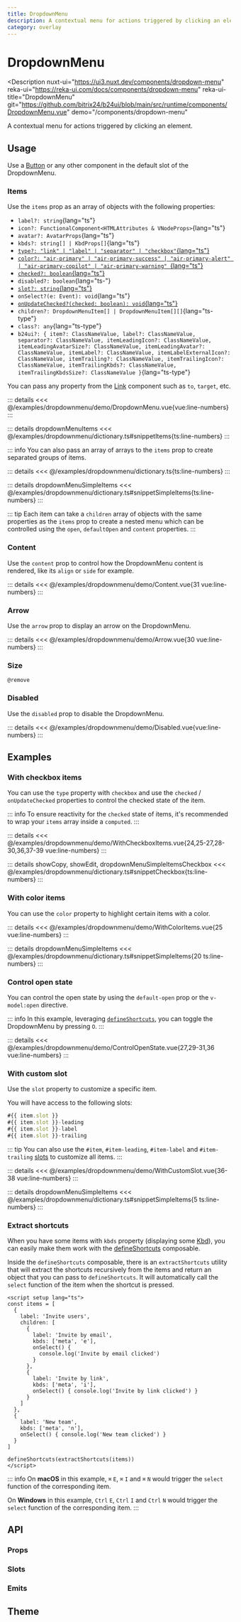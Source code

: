 ```yaml
---
title: DropdownMenu
description: A contextual menu for actions triggered by clicking an element.
category: overlay
---
```

<script setup>
import DropdownMenuExample from '/examples/dropdownmenu/DropdownMenu.vue';
import ContentExample from '/examples/dropdownmenu/Content.vue';
import ArrowExample from '/examples/dropdownmenu/Arrow.vue';
import DisabledExample from '/examples/dropdownmenu/Disabled.vue';
import WithCheckboxItemsExample from '/examples/dropdownmenu/WithCheckboxItems.vue';
import WithColorItemsExample from '/examples/dropdownmenu/WithColorItems.vue';
import ControlOpenStateExample from '/examples/dropdownmenu/ControlOpenState.vue';
import WithCustomSlotExample from '/examples/dropdownmenu/WithCustomSlot.vue';
</script>
# DropdownMenu

<Description
nuxt-ui="https://ui3.nuxt.dev/components/dropdown-menu"
reka-ui="https://reka-ui.com/docs/components/dropdown-menu"
reka-ui-title="DropdownMenu"
git="https://github.com/bitrix24/b24ui/blob/main/src/runtime/components/DropdownMenu.vue"
demo="/components/dropdown-menu"
>
A contextual menu for actions triggered by clicking an element.
</Description>

## Usage

Use a [Button](/components/button) or any other component in the default slot of the DropdownMenu.

### Items

Use the `items` prop as an array of objects with the following properties:

- `label?: string`{lang="ts"}
- `icon?: FunctionalComponent<HTMLAttributes & VNodeProps>`{lang="ts"}
- `avatar?: AvatarProps`{lang="ts"}
- `kbds?: string[] | KbdProps[]`{lang="ts"}
- [`type?: "link" | "label" | "separator" | "checkbox"`{lang="ts"}](#with-checkbox-items)
- [`color?: "air-primary" | "air-primary-success" | "air-primary-alert" | "air-primary-copilot" | "air-primary-warning" `{lang="ts"}](#with-color-items)
- [`checked?: boolean`{lang="ts"}](#with-checkbox-items)
- `disabled?: boolean`{lang="ts-"}
- [`slot?: string`{lang="ts"}](#with-custom-slot)
- `onSelect?(e: Event): void`{lang="ts"}
- [`onUpdateChecked?(checked: boolean): void`{lang="ts"}](#with-checkbox-items)
- `children?: DropdownMenuItem[] | DropdownMenuItem[][]`{lang="ts-type"}
- `class?: any`{lang="ts-type"}
- `b24ui?: { item?: ClassNameValue, label?: ClassNameValue, separator?: ClassNameValue, itemLeadingIcon?: ClassNameValue, itemLeadingAvatarSize?: ClassNameValue, itemLeadingAvatar?: ClassNameValue, itemLabel?: ClassNameValue, itemLabelExternalIcon?: ClassNameValue, itemTrailing?: ClassNameValue, itemTrailingIcon?: ClassNameValue, itemTrailingKbds?: ClassNameValue, itemTrailingKbdsSize?: ClassNameValue }`{lang="ts-type"}

You can pass any property from the [Link](/components/link#props) component such as `to`, `target`, etc.

<div class="lg:min-h-[160px]">
  <ClientOnly>
    <DropdownMenuExample />
  </ClientOnly>
</div>

::: details
<<< @/examples/dropdownmenu/demo/DropdownMenu.vue{vue:line-numbers}
:::

::: details dropdownMenuItems
<<< @/examples/dropdownmenu/dictionary.ts#snippetItems{ts:line-numbers}
:::

::: info
You can also pass an array of arrays to the `items` prop to create separated groups of items.

::: details
<<< @/examples/dropdownmenu/dictionary.ts{ts:line-numbers}
:::

::: details dropdownMenuSimpleItems
<<< @/examples/dropdownmenu/dictionary.ts#snippetSimpleItems{ts:line-numbers}
:::


::: tip
Each item can take a `children` array of objects with the same properties as the `items` prop to create a nested menu which can be controlled using the `open`, `defaultOpen` and `content` properties.
:::

### Content

Use the `content` prop to control how the DropdownMenu content is rendered, like its `align` or `side` for example.

<div class="lg:min-h-[275px]">
  <ClientOnly>
    <ContentExample />
  </ClientOnly>
</div>

::: details
<<< @/examples/dropdownmenu/demo/Content.vue{31 vue:line-numbers}
:::

### Arrow

Use the `arrow` prop to display an arrow on the DropdownMenu.

<div class="lg:min-h-[160px]">
  <ClientOnly>
    <ArrowExample />
  </ClientOnly>
</div>

::: details
<<< @/examples/dropdownmenu/demo/Arrow.vue{30 vue:line-numbers}
:::

### Size

`@remove`

### Disabled

Use the `disabled` prop to disable the DropdownMenu.

<div class="lg:min-h-[275px]">
  <ClientOnly>
    <DisabledExample />
  </ClientOnly>
</div>

::: details
<<< @/examples/dropdownmenu/demo/Disabled.vue{vue:line-numbers}
:::

## Examples

### With checkbox items

You can use the `type` property with `checkbox` and use the `checked` / `onUpdateChecked` properties to control the checked state of the item.

::: info
To ensure reactivity for the `checked` state of items, it's recommended to wrap your `items` array inside a `computed`.
:::

<div class="lg:min-h-[160px]">
  <ClientOnly>
    <WithCheckboxItemsExample />
  </ClientOnly>
</div>

::: details
<<< @/examples/dropdownmenu/demo/WithCheckboxItems.vue{24,25-27,28-30,36,37-39 vue:line-numbers}
:::

::: details showCopy, showEdit, dropdownMenuSimpleItemsCheckbox
<<< @/examples/dropdownmenu/dictionary.ts#snippetCheckbox{ts:line-numbers}
:::

### With color items

You can use the `color` property to highlight certain items with a color.

<div class="lg:min-h-[160px]">
  <ClientOnly>
    <WithColorItemsExample />
  </ClientOnly>
</div>

::: details
<<< @/examples/dropdownmenu/demo/WithColorItems.vue{25 vue:line-numbers}
:::

::: details dropdownMenuSimpleItems
<<< @/examples/dropdownmenu/dictionary.ts#snippetSimpleItems{20 ts:line-numbers}
:::

### Control open state

You can control the open state by using the `default-open` prop or the `v-model:open` directive.

::: info
In this example, leveraging [`defineShortcuts`](composables/define-shortcuts), you can toggle the DropdownMenu by pressing `O`.
:::

<div class="lg:min-h-[160px]">
  <ClientOnly>
    <ControlOpenStateExample />
  </ClientOnly>
</div>

::: details
<<< @/examples/dropdownmenu/demo/ControlOpenState.vue{27,29-31,36 vue:line-numbers}
:::

### With custom slot

Use the `slot` property to customize a specific item.

You will have access to the following slots:

```ts
#{{ item.slot }}
#{{ item.slot }}-leading
#{{ item.slot }}-label
#{{ item.slot }}-trailing
```

::: tip
You can also use the `#item`, `#item-leading`, `#item-label` and `#item-trailing` [slots](#slots) to customize all items.
:::

<div class="lg:min-h-[160px]">
  <ClientOnly>
    <WithCustomSlotExample />
  </ClientOnly>
</div>

::: details
<<< @/examples/dropdownmenu/demo/WithCustomSlot.vue{36-38 vue:line-numbers}
:::

::: details dropdownMenuSimpleItems
<<< @/examples/dropdownmenu/dictionary.ts#snippetSimpleItems{5 ts:line-numbers}
:::

### Extract shortcuts

When you have some items with `kbds` property (displaying some [Kbd](/components/kbd)), you can easily make them work with the [defineShortcuts](composables/define-shortcuts) composable.

Inside the `defineShortcuts` composable, there is an `extractShortcuts` utility that will extract the shortcuts recursively from the items and return an object that you can pass to `defineShortcuts`. It will automatically call the `select` function of the item when the shortcut is pressed.

```vue
<script setup lang="ts">
const items = [
  {
    label: 'Invite users',
    children: [
      {
        label: 'Invite by email',
        kbds: ['meta', 'e'],
        onSelect() {
          console.log('Invite by email clicked')
        }
      },
      {
        label: 'Invite by link',
        kbds: ['meta', 'i'],
        onSelect() { console.log('Invite by link clicked') }
      }
    ]
  },
  {
    label: 'New team',
    kbds: ['meta', 'n'],
    onSelect() { console.log('New team clicked') }
  }
]

defineShortcuts(extractShortcuts(items))
</script>
```

::: info
On **macOS** in this example, `⌘` `E`, `⌘` `I` and `⌘` `N`  would trigger the `select` function of the corresponding item.

On **Windows** in this example, `Ctrl` `E`, `Ctrl` `I` and `Ctrl` `N` would trigger the `select` function of the corresponding item.
:::

## API

### Props

<ComponentProps component="DropdownMenu" />

### Slots

<ComponentSlots component="DropdownMenu" />

### Emits

<ComponentEmits component="DropdownMenu" />

## Theme

<ComponentTheme component="DropdownMenu" />
